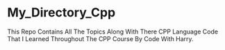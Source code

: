 # My_Directory_Cpp
This Repo Contains All The Topics Along With There CPP Language Code That I Learned Throughout The CPP Course By Code With Harry.
